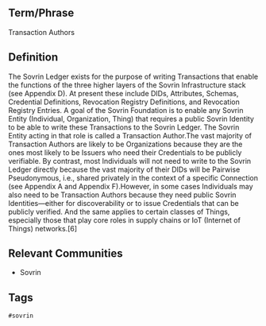 ## Term/Phrase
Transaction Authors

## Definition
The Sovrin Ledger exists for the purpose of writing Transactions that enable the functions of the three higher layers of the Sovrin Infrastructure stack (see Appendix D). At present these include DIDs, Attributes, Schemas, Credential Definitions, Revocation Registry Definitions, and Revocation Registry Entries. A goal of the Sovrin Foundation is to enable any Sovrin Entity (Individual, Organization, Thing) that requires a public Sovrin Identity to be able to write these Transactions to the Sovrin Ledger. The Sovrin Entity acting in that role is called a Transaction Author.The vast majority of Transaction Authors are likely to be Organizations because they are the ones most likely to be Issuers who need their Credentials to be publicly verifiable. By contrast, most Individuals will not need to write to the Sovrin Ledger directly because the vast majority of their DIDs will be Pairwise Pseudonymous, i.e., shared privately in the context of a specific Connection (see Appendix A and Appendix F).However, in some cases Individuals may also need to be Transaction Authors because they need public Sovrin Identities&mdash;either for discoverability or to issue Credentials that can be publicly verified. And the same applies to certain classes of Things, especially those that play core roles in supply chains or IoT (Internet of Things) networks.[6]

## Relevant Communities
* Sovrin

## Tags
```
#sovrin
```
